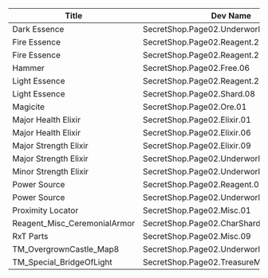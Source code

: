 | Title | Dev Name | Quantity | Currency |  Price |
| ----- | -------- | -------- | -------- |  ----- |
| Dark Essence | SecretShop.Page02.UnderworldTrader.02 | 1 | Gems | 140 |
| Fire Essence | SecretShop.Page02.Reagent.21 | 1 | Gems | 170 |
| Fire Essence | SecretShop.Page02.Reagent.27 | 1 | Gems | 170 |
| Hammer | SecretShop.Page02.Free.06 | 2 | Gold | 0 |
| Light Essence | SecretShop.Page02.Reagent.23 | 1 | Gems | 170 |
| Light Essence | SecretShop.Page02.Shard.08 | 1 | Gems | 170 |
| Magicite | SecretShop.Page02.Ore.01 | 3 | Gold | 21250 |
| Major Health Elixir | SecretShop.Page02.Elixir.01 | 5 | Gold | 42500 |
| Major Health Elixir | SecretShop.Page02.Elixir.06 | 5 | Gems | 25 |
| Major Strength Elixir | SecretShop.Page02.Elixir.09 | 5 | Gems | 25 |
| Major Strength Elixir | SecretShop.Page02.UnderworldTrader.06 | 10 | Gems | 21 |
| Minor Strength Elixir | SecretShop.Page02.UnderworldTrader.07 | 15 | Gems | 4 |
| Power Source | SecretShop.Page02.Reagent.05 | 10 | Gold | 2125 |
| Power Source | SecretShop.Page02.UnderworldTraderGold.01 | 30 | Gold | 1500 |
| Proximity Locator | SecretShop.Page02.Misc.01 | 1 | Gold | 300000 |
| Reagent_Misc_CeremonialArmor | SecretShop.Page02.CharShard.04 | 1 | Gold | 15000000 |
| RxT Parts | SecretShop.Page02.Misc.09 | 1 | Gold | 50000 |
| TM_OvergrownCastle_Map8 | SecretShop.Page02.UnderworldTrader.22 | 1 | Gems | 140 |
| TM_Special_BridgeOfLight | SecretShop.Page02.TreasureMap.03 | 1 | Gems | 20 |
